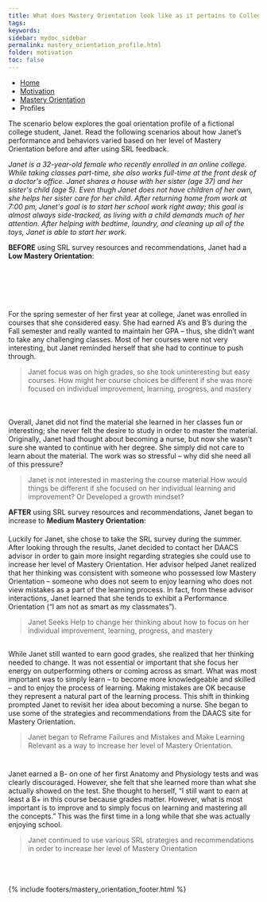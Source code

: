 ```yaml
---
title: What does Mastery Orientation look like as it pertains to College Life?
tags: 
keywords: 
sidebar: mydoc_sidebar
permalink: mastery_orientation_profile.html
folder: motivation
toc: false
---
```


<ul class="breadcrumb">
    <li><a href="index.html">Home</a></li>
    <li><a href="motivation.html">Motivation</a></li>
    <li><a href="performance_orientation.html">Mastery Orientation</a></li>
    <li class="active">Profiles</li>
</ul>

The scenario below explores the goal orientation profile of a fictional college student, Janet. Read the following scenarios about how Janet’s performance and behaviors varied based on her level of Mastery Orientation before and after using SRL feedback.

<div markdown="span" class="alert alert-info" role="alert"><i class="fa fa-info-circle">
Janet is a 32-year-old female who recently enrolled in an online college. While taking classes part-time, she also works full-time at the front desk of a doctor's office. Janet shares a house with her sister (age 37) and her sister's child (age 5). Even thugh Janet does not have children of her own, she helps her sister care for her child. After returning home from work at 7:00 pm, Janet's goal is to start her school work right away; this goal is almost always side-tracked, as living with a child demands much of her attention. After helping with bedtime, laundry, and cleaning up all of the toys, Janet is able to start her work.</i>

**BEFORE** using SRL survey resources and recommendations, Janet had a **Low Mastery Orientation**:

<div class="col-md-6" style="margin-top: 100px"> <!-- Adjust the margin-top until the text displays where you want -->
For the spring semester of her first year at college, Janet was enrolled in courses that she considered easy. She had earned A’s and B’s during the Fall semester and really wanted to maintain her GPA – thus, she didn’t want to take any challenging classes. Most of her courses were not very interesting, but Janet reminded herself that she had to continue to push through. 
</div><div class="col-md-6"><blockquote class="oval-thought">
Janet focus was on high grades, so she took uninteresting but easy courses. How might her course choices be different if she was more focused on individual improvement, learning, progress, and mastery
</blockquote></div>
<div class="col-md-6" style="margin-top: 50px"> <!-- Adjust the margin-top until the text displays where you want -->
Overall, Janet did not find the material she learned in her classes fun or interesting; she never felt the desire to study in order to master the material. Originally, Janet had thought about becoming a nurse, but now she wasn’t sure she wanted to continue with her degree. She simply did not care to learn about the material. The work was so stressful – why did she need all of this pressure? 
</div><div class="col-md-6"><blockquote class="oval-thought">
Janet is not interested in mastering the course material 
How would things be different if she focused on her individual learning and improvement? Or Developed a growth mindset?
</blockquote></div>


**AFTER** using SRL survey resources and recommendations, Janet began to increase to **Medium Mastery Orientation**:
<div class="col-md-6" style="margin-top: 20px"> <!-- Adjust the margin-top until the text displays where you want -->
Luckily for Janet, she chose to take the SRL survey during the summer. After looking through the results, Janet decided to contact her DAACS advisor in order to gain more insight regarding strategies she could use to increase her level of Mastery Orientation. Her advisor helped Janet realized that her thinking was consistent with someone who possessed low Mastery Orientation – someone who does not seem to enjoy learning who does not view mistakes as a part of the learning process. In fact, from these advisor interactions, Janet learned that she tends to exhibit a Performance Orientation (“I am not as smart as my classmates”).
</div><div class="col-md-6"><blockquote class="oval-thought">
Janet Seeks Help to change her thinking about how to focus on her individual improvement, learning, progress, and mastery
</blockquote></div>

<div class="col-md-6" style="margin-top: 30px"> <!-- Adjust the margin-top until the text displays where you want -->
While Janet still wanted to earn good grades, she realized that her thinking needed to change. It was not essential or important that she focus her energy on outperforming others or coming across as smart. What was most important was to simply learn – to become more knowledgeable and skilled – and to enjoy the process of learning. Making mistakes are OK because they represent a natural part of the learning process. This shift in thinking prompted Janet to revisit her idea about becoming a nurse. She began to use some of the strategies and recommendations from the DAACS site for Mastery Orientation.
</div><div class="col-md-6"><blockquote class="oval-thought">
Janet began to Reframe Failures and Mistakes and Make Learning Relevant as a way to increase her level of Mastery Orientation.
</blockquote></div>
<div class="col-md-6" style="margin-top: 40px"> <!-- Adjust the margin-top until the text displays where you want -->
Janet earned a B- on one of her first Anatomy and Physiology tests and was clearly discouraged. However, she felt that she learned more than what she actually showed on the test. She thought to herself, “I still want to earn at least a B+ in this course because grades matter. However, what is most important is to improve and to simply focus on learning and mastering all the concepts.” This was the first time in a long while that she was actually enjoying school.
</div><div class="col-md-6"><blockquote class="oval-thought">
Janet continued to use various SRL strategies and recommendations in order to increase her level of Mastery Orientation 
</blockquote></div>
<br>
<br>
<br>
{% include footers/mastery_orientation_footer.html %}

